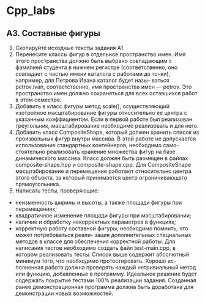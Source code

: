 # Cpp_labs
## A3. Составные фигуры
1. Скопируйте исходные тексты задания A1.
2. Перенесите классы фигур в отдельное пространство имен. Имя этого пространства должно быть
выбрано совпадающим с фамилией студента в нижнем регистре (соответственно, оно совпадает с
частью имени каталога с работами до точки), например, для Петрова Ивана каталог будет назы-
ваться petrov.ivan, соответственно, имя пространства имен — petrov. Это пространство имен должно
сохраняться для всех оставшихся работ в этом семестре.
3. Добавить в класс фигуры метод scale(), осуществляющий изотропное масштабирование фигуры
относительно ее центра с указанным коэффициентом.
Если в первой работе был реализован треугольник, масштабирование необходимо реализовать и для
него.
4. Добавить класс CompositeShape, который должен хранить список из произвольных фигур внутри
массива. В этой работе не допускается использование стандартных контейнеров, необходимо само-
стоятельно реализовать хранение множества фигур на базе динамического массива. Класс должен
быть размещен в файлах composite-shape.hpp и composite-shape.cpp.
Для CompositeShape масштабирование и перемещение работают относительно центра этого объекта,
за который принимается центр ограничивающего прямоугольника.
5. Написать тесты, проверяющие:
* неизменность ширины и высоты, а также площади фигуры при перемещениях;
* квадратичное изменение площади фигуры при масштабировании;
* наличие и обработку некорректных параметров в функциях;
* корректную работу составной фигуры, необходимо помнить, что может потребоваться реали-
зация дополнительных специальных методов в классе для обеспечения корректной работы.
Для написания тестов необходимо создать файл test-main.cpp, в котором реализовать тесты.
Список выше содержит абсолютный минимум того, что необходимо протестировать. Хорошо ис-
полненная работа должна проверять каждый нетривиальный метод или функцию, добавленные в
программу. Идеальное решение будет содержать покрытие тестами 100% реализации задания.
Созданная ранее демонстрационная программа должна быть доработана для демонстрации новых
возможностей.
